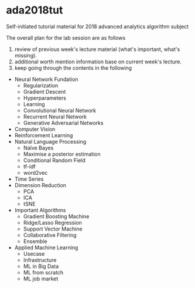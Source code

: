 # ada2018tut
Self-initiated tutorial material for 2018 advanced analytics algorithm subject

The overall plan for the lab session are as follows
1. review of previous week's lecture material (what's important, what's missing).
2. additional worth mention information base on current week's lecture.
3. keep going through the contents in the following

* Neural Network Fundation
  * Regularization
  * Gradient Descent
  * Hyperparameters
  * Learning
  * Convolutional Neural Network
  * Recurrent Neural Network
  * Generative Adversarial Networks
* Computer Vision
* Reinforcement Learning
* Natural Language Processing
  * Naïve Bayes
  * Maximise a posterior estimation
  * Conditional Random Field
  * tf-idf
  * word2vec
* Time Series
* Dimension Reduction
  * PCA
  * ICA
  * tSNE
* Important Algorithms
  * Gradient Boosting Machine
  * Ridge/Lasso Regression
  * Support Vector Machine
  * Collaborative Filtering
  * Ensemble
* Applied Machine Learning
  * Usecase
  * Infrastructure
  * ML in Big Data
  * ML from scratch
  * ML job market
